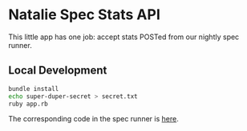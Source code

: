 # Natalie Spec Stats API

This little app has one job: accept stats POSTed from our nightly spec runner.

## Local Development

```sh
bundle install
echo super-duper-secret > secret.txt
ruby app.rb
```

The corresponding code in the spec runner is [here](https://github.com/seven1m/natalie/blob/3b2efde2ccd1100b5aabbb79b2c48baee246ae84/spec/support/ruby_spec_runner.rb#L73-L82).
